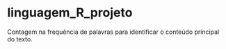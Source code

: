# linguagem_R_projeto
Contagem na frequência de palavras para identificar o conteúdo principal do texto.
